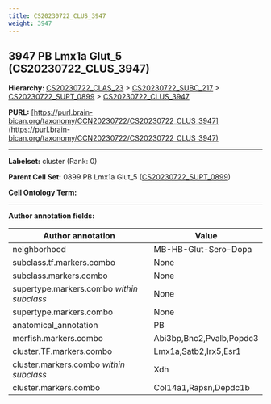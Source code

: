 ```yaml
---
title: CS20230722_CLUS_3947
weight: 3947
---
```

## 3947 PB Lmx1a Glut_5 (CS20230722_CLUS_3947)
<b>Hierarchy: </b>
[CS20230722_CLAS_23](../CS20230722_CLAS_23) >
[CS20230722_SUBC_217](../CS20230722_SUBC_217) >
[CS20230722_SUPT_0899](../CS20230722_SUPT_0899) >
[CS20230722_CLUS_3947](../CS20230722_CLUS_3947)

**PURL:** [https://purl.brain-bican.org/taxonomy/CCN20230722/CS20230722_CLUS_3947](https://purl.brain-bican.org/taxonomy/CCN20230722/CS20230722_CLUS_3947)

---


**Labelset:** cluster (Rank: 0)

**Parent Cell Set:** 0899 PB Lmx1a Glut_5 ([CS20230722_SUPT_0899](../CS20230722_SUPT_0899))



**Cell Ontology Term:** 

[MARKER GENES.]: #


---

[TRANSFERRED ANNOTATIONS.]: #


[AUTHOR ANNOTATION FIELDS.]: #


**Author annotation fields:**

| Author annotation | Value |
|-------------------|-------|
|neighborhood|MB-HB-Glut-Sero-Dopa|
|subclass.tf.markers.combo|None|
|subclass.markers.combo|None|
|supertype.markers.combo _within subclass_|None|
|supertype.markers.combo|None|
|anatomical_annotation|PB|
|merfish.markers.combo|Abi3bp,Bnc2,Pvalb,Popdc3|
|cluster.TF.markers.combo|Lmx1a,Satb2,Irx5,Esr1|
|cluster.markers.combo _within subclass_|Xdh|
|cluster.markers.combo|Col14a1,Rapsn,Depdc1b|
